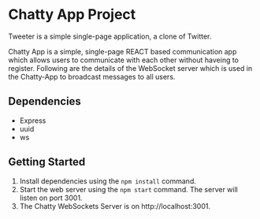# Chatty App Project

Tweeter is a simple single-page application, a clone of Twitter.

Chatty App is a simple, single-page REACT based communication app which allows users to communicate with each other without haveing to register. Following are the details of the WebSocket server which is used in the Chatty-App to broadcast messages to all users.

## Dependencies

- Express
- uuid
- ws

## Getting Started

1. Install dependencies using the `npm install` command.
2. Start the web server using the `npm start` command. The server will listen on port 3001.
3. The Chatty WebSockets Server is on http://localhost:3001.
